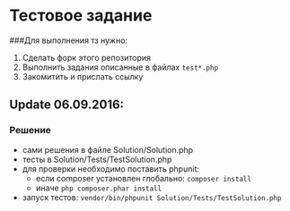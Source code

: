 # Тестовое задание

###Для выполнения тз нужно:

1. Сделать форк этого репозитория
2. Выполнить задания описанные в файлах ```test*.php```
3. Закомитить и прислать ссылку

## Update 06.09.2016:
### Решение 
* сами решения в файле Solution/Solution.php
* тесты в Solution/Tests/TestSolution.php
* для проверки необходимо поставить phpunit:
    * если composer установлен глобально: ```composer install``` 
    * иначе ```php composer.phar install```
* запуск тестов: ``` vendor/bin/phpunit Solution/Tests/TestSolution.php ```